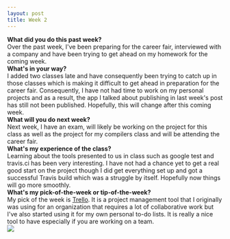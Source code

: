 ```yaml
---
layout: post
title: Week 2
---
```


<strong>What did you do this past week?</strong>
<br>
Over the past week, I've been preparing for the career fair, interviewed with a company and have been trying to get ahead on my homework for the coming week.
<br>
<strong>What's in your way?</strong>
<br>
I added two classes late and have consequently been trying to catch up in those classes which is making it difficult to get ahead in preparation for the career fair. Consequently, I have not had time to work on my personal projects and as a result, the app I talked about publishing in last week's post has still not been published. Hopefully, this will change after this coming week.
<br>
<strong>What will you do next week?</strong>
<br>
Next week, I have an exam, will likely be working on the project for this class as well as the project for my compilers class and will be attending the career fair.
<br>
<strong>What's my experience of the class?</strong>
<br>
Learning about the tools presented to us in class such as google test and travis.ci has been very interesting. I have not had a chance yet to get a real good start on the project though I did get everything set up and got a successful Travis build which was a struggle by itself. Hopefully now things will go more smoothly.
<br>
<strong>What's my pick-of-the-week or tip-of-the-week?</strong>
<br>
My pick of the week is <a href="https://trello.com">Trello</a>. It is a project management tool that I originally was using for an organization that requires a lot of collaborative work but I've also started using it for my own personal to-do lists. It is really a nice tool to have especially if you are working on a team.
<br>
<img src="https://avatars0.githubusercontent.com/u/691520?v=4&u=63151621c59bfa1ec1c84b9d08aa8a3c9034b21b&s=400">
